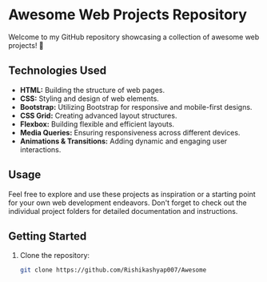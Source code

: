 # Awesome Web Projects Repository

Welcome to my GitHub repository showcasing a collection of awesome web projects! 🚀

## Technologies Used

- **HTML:** Building the structure of web pages.
- **CSS:** Styling and design of web elements.
- **Bootstrap:** Utilizing Bootstrap for responsive and mobile-first designs.
- **CSS Grid:** Creating advanced layout structures.
- **Flexbox:** Building flexible and efficient layouts.
- **Media Queries:** Ensuring responsiveness across different devices.
- **Animations & Transitions:** Adding dynamic and engaging user interactions.


## Usage

Feel free to explore and use these projects as inspiration or a starting point for your own web development endeavors. Don't forget to check out the individual project folders for detailed documentation and instructions.

## Getting Started

1. Clone the repository:
   ```bash
   git clone https://github.com/Rishikashyap007/Awesome

